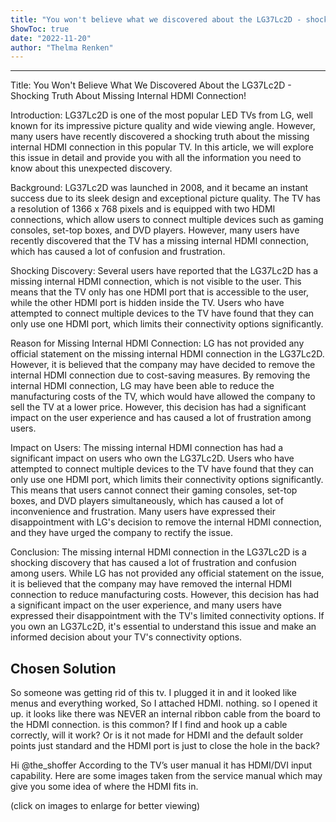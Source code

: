 ```yaml
---
title: "You won't believe what we discovered about the LG37Lc2D - shocking truth about missing internal HDMI connection!"
ShowToc: true 
date: "2022-11-20"
author: "Thelma Renken"
---
```

*****
Title: You Won't Believe What We Discovered About the LG37Lc2D - Shocking Truth About Missing Internal HDMI Connection!

Introduction:
LG37Lc2D is one of the most popular LED TVs from LG, well known for its impressive picture quality and wide viewing angle. However, many users have recently discovered a shocking truth about the missing internal HDMI connection in this popular TV. In this article, we will explore this issue in detail and provide you with all the information you need to know about this unexpected discovery.

Background:
LG37Lc2D was launched in 2008, and it became an instant success due to its sleek design and exceptional picture quality. The TV has a resolution of 1366 x 768 pixels and is equipped with two HDMI connections, which allow users to connect multiple devices such as gaming consoles, set-top boxes, and DVD players. However, many users have recently discovered that the TV has a missing internal HDMI connection, which has caused a lot of confusion and frustration.

Shocking Discovery:
Several users have reported that the LG37Lc2D has a missing internal HDMI connection, which is not visible to the user. This means that the TV only has one HDMI port that is accessible to the user, while the other HDMI port is hidden inside the TV. Users who have attempted to connect multiple devices to the TV have found that they can only use one HDMI port, which limits their connectivity options significantly.

Reason for Missing Internal HDMI Connection:
LG has not provided any official statement on the missing internal HDMI connection in the LG37Lc2D. However, it is believed that the company may have decided to remove the internal HDMI connection due to cost-saving measures. By removing the internal HDMI connection, LG may have been able to reduce the manufacturing costs of the TV, which would have allowed the company to sell the TV at a lower price. However, this decision has had a significant impact on the user experience and has caused a lot of frustration among users.

Impact on Users:
The missing internal HDMI connection has had a significant impact on users who own the LG37Lc2D. Users who have attempted to connect multiple devices to the TV have found that they can only use one HDMI port, which limits their connectivity options significantly. This means that users cannot connect their gaming consoles, set-top boxes, and DVD players simultaneously, which has caused a lot of inconvenience and frustration. Many users have expressed their disappointment with LG's decision to remove the internal HDMI connection, and they have urged the company to rectify the issue.

Conclusion:
The missing internal HDMI connection in the LG37Lc2D is a shocking discovery that has caused a lot of frustration and confusion among users. While LG has not provided any official statement on the issue, it is believed that the company may have removed the internal HDMI connection to reduce manufacturing costs. However, this decision has had a significant impact on the user experience, and many users have expressed their disappointment with the TV's limited connectivity options. If you own an LG37Lc2D, it's essential to understand this issue and make an informed decision about your TV's connectivity options.


## Chosen Solution
 So someone was getting rid of this tv. I plugged it in and it looked like menus and everything worked, So I attached HDMI.
nothing.
so I opened it up.
it looks like there was NEVER an internal ribbon cable from the board to the HDMI connection.
is this common? If I find and hook up a cable correctly, will it work? Or is it not made for HDMI and the default solder points just standard and the HDMI port is just to close the hole in the back?

 Hi @the_shoffer
According to the TV’s user manual it has HDMI/DVI input capability.
Here are some images taken from the service manual which may give you some idea of where the HDMI fits in.


(click on images to enlarge for better viewing)




